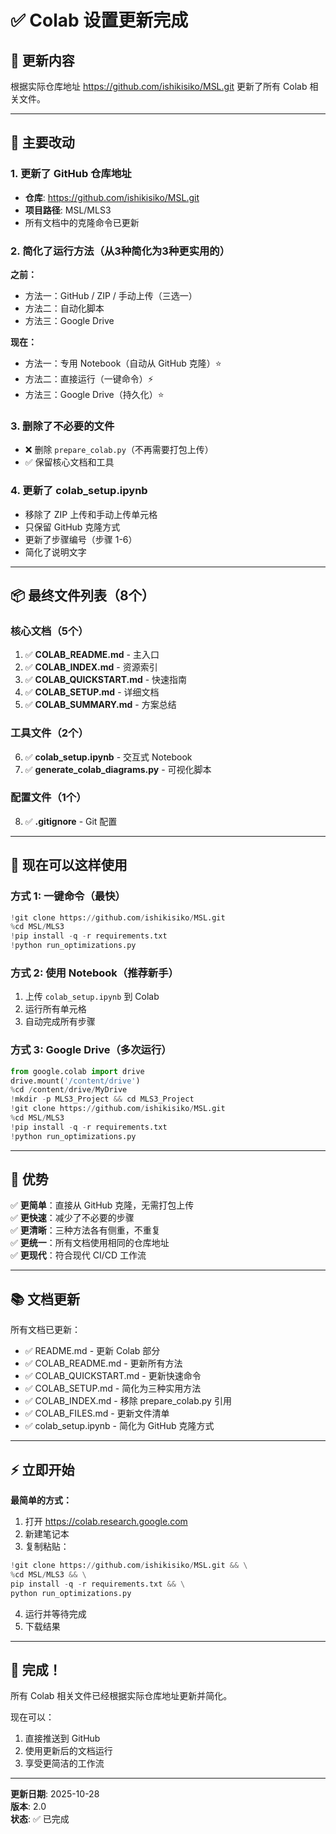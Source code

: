 # ✅ Colab 设置更新完成

## 📝 更新内容

根据实际仓库地址 https://github.com/ishikisiko/MSL.git 更新了所有 Colab 相关文件。

---

## 🎯 主要改动

### 1. 更新了 GitHub 仓库地址
- **仓库**: https://github.com/ishikisiko/MSL.git
- **项目路径**: MSL/MLS3
- 所有文档中的克隆命令已更新

### 2. 简化了运行方法（从3种简化为3种更实用的）
**之前：**
- 方法一：GitHub / ZIP / 手动上传（三选一）
- 方法二：自动化脚本
- 方法三：Google Drive

**现在：**
- 方法一：专用 Notebook（自动从 GitHub 克隆）⭐
- 方法二：直接运行（一键命令）⚡
- 方法三：Google Drive（持久化）⭐

### 3. 删除了不必要的文件
- ❌ 删除 `prepare_colab.py`（不再需要打包上传）
- ✅ 保留核心文档和工具

### 4. 更新了 colab_setup.ipynb
- 移除了 ZIP 上传和手动上传单元格
- 只保留 GitHub 克隆方式
- 更新了步骤编号（步骤 1-6）
- 简化了说明文字

---

## 📦 最终文件列表（8个）

### 核心文档（5个）
1. ✅ **COLAB_README.md** - 主入口
2. ✅ **COLAB_INDEX.md** - 资源索引
3. ✅ **COLAB_QUICKSTART.md** - 快速指南
4. ✅ **COLAB_SETUP.md** - 详细文档
5. ✅ **COLAB_SUMMARY.md** - 方案总结

### 工具文件（2个）
6. ✅ **colab_setup.ipynb** - 交互式 Notebook
7. ✅ **generate_colab_diagrams.py** - 可视化脚本

### 配置文件（1个）
8. ✅ **.gitignore** - Git 配置

---

## 🚀 现在可以这样使用

### 方式 1: 一键命令（最快）
```python
!git clone https://github.com/ishikisiko/MSL.git
%cd MSL/MLS3
!pip install -q -r requirements.txt
!python run_optimizations.py
```

### 方式 2: 使用 Notebook（推荐新手）
1. 上传 `colab_setup.ipynb` 到 Colab
2. 运行所有单元格
3. 自动完成所有步骤

### 方式 3: Google Drive（多次运行）
```python
from google.colab import drive
drive.mount('/content/drive')
%cd /content/drive/MyDrive
!mkdir -p MLS3_Project && cd MLS3_Project
!git clone https://github.com/ishikisiko/MSL.git
%cd MSL/MLS3
!pip install -q -r requirements.txt
!python run_optimizations.py
```

---

## 🎯 优势

✅ **更简单**：直接从 GitHub 克隆，无需打包上传  
✅ **更快速**：减少了不必要的步骤  
✅ **更清晰**：三种方法各有侧重，不重复  
✅ **更统一**：所有文档使用相同的仓库地址  
✅ **更现代**：符合现代 CI/CD 工作流  

---

## 📚 文档更新

所有文档已更新：
- ✅ README.md - 更新 Colab 部分
- ✅ COLAB_README.md - 更新所有方法
- ✅ COLAB_QUICKSTART.md - 更新快速命令
- ✅ COLAB_SETUP.md - 简化为三种实用方法
- ✅ COLAB_INDEX.md - 移除 prepare_colab.py 引用
- ✅ COLAB_FILES.md - 更新文件清单
- ✅ colab_setup.ipynb - 简化为 GitHub 克隆方式

---

## ⚡ 立即开始

**最简单的方式：**

1. 打开 https://colab.research.google.com
2. 新建笔记本
3. 复制粘贴：
```python
!git clone https://github.com/ishikisiko/MSL.git && \
%cd MSL/MLS3 && \
pip install -q -r requirements.txt && \
python run_optimizations.py
```
4. 运行并等待完成
5. 下载结果

---

## 🎉 完成！

所有 Colab 相关文件已经根据实际仓库地址更新并简化。

现在可以：
1. 直接推送到 GitHub
2. 使用更新后的文档运行
3. 享受更简洁的工作流

---

**更新日期**: 2025-10-28  
**版本**: 2.0  
**状态**: ✅ 已完成
